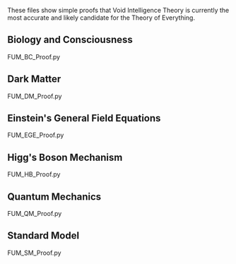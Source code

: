 These files show simple proofs that Void Intelligence Theory is currently the most accurate and likely candidate for the Theory of Everything.

## Biology and Consciousness
FUM_BC_Proof.py

## Dark Matter
FUM_DM_Proof.py

## Einstein's General Field Equations
FUM_EGE_Proof.py

## Higg's Boson Mechanism
FUM_HB_Proof.py

## Quantum Mechanics
FUM_QM_Proof.py

## Standard Model
FUM_SM_Proof.py
